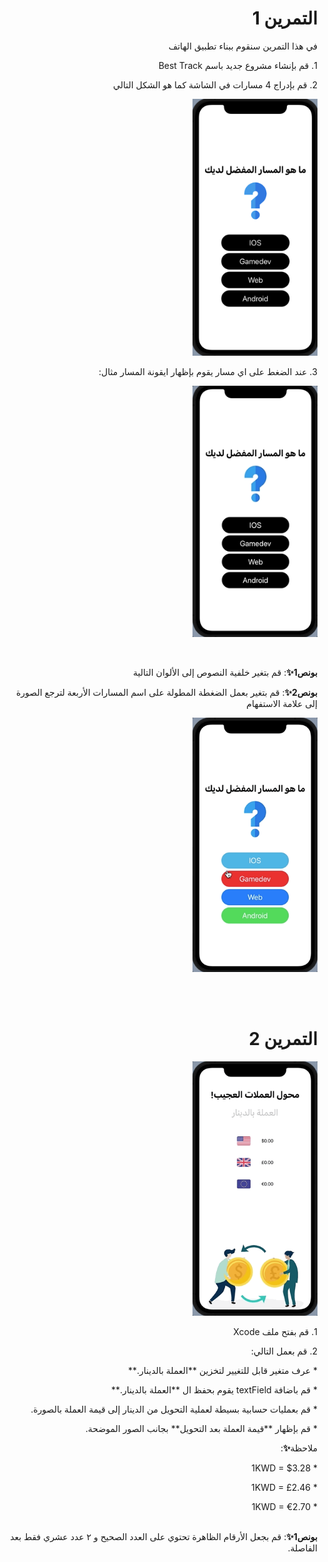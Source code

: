   <h1 align="right">التمرين 1 </h1>
  

<p dir="rtl">
في هذا التمرين سنقوم ببناء تطبيق الهاتف </p>



<p dir="rtl">
1.  قم بإنشاء مشروع جديد باسم Best Track

<p dir="rtl">
2. قم بإدراج 4 مسارات في الشاشة  كما هو الشكل التالي
<p dir="rtl">
 

<p dir="rtl">
<img src="/cw2-1.png" width="200" alt="alt_text" title="image_tooltip">
</p>



<p dir="rtl">
3. عند الضغط على اي مسار يقوم بإظهار ايقونة المسار  مثال: 

<p dir="rtl">
<img src="/cw2-2.gif" width="200" alt="alt_text" title="image_tooltip">
</p>



<br>

<p dir="rtl">
<strong>بونص1✨</strong>:  قم بتغير خلفية النصوص إلى الألوان التالية</p>


<p dir="rtl">
<strong>بونص2✨</strong>:  قم بتغير بعمل الضغطة المطولة على اسم المسارات الأربعة لترجع الصورة إلى علامة الاستفهام</p>

<p dir="rtl">
<img src="/cw2-3.gif" width="200" alt="alt_text" title="image_tooltip">
</p>

<br>
<br>

 <h1 align="right">التمرين 2 </h1>
 
<p dir="rtl">
<img src="/cw3.gif" width="200" alt="alt_text" title="image_tooltip">
</p>

<p dir="rtl">
1. قم بفتح ملف Xcode 

<p dir="rtl">
2. قم بعمل التالي:

<p dir="rtl">
* عرف متغير قابل للتغيير لتخزين **العملة بالدينار.**

<p dir="rtl">
* قم باضافة textField يقوم بحفظ ال **العملة بالدينار.**

<p dir="rtl">
* قم بعمليات حسابية بسيطة لعملية التحويل من الدينار إلى قيمة العملة بالصورة.

<p dir="rtl">
* قم بإظهار **قيمة العملة بعد التحويل** بجانب الصور الموضحة.

<p dir="rtl">
ملاحظة<strong>✨</strong>:</p>

<p dir="rtl">
* 1KWD = $3.28

<p dir="rtl">
* 1KWD = £2.46

<p dir="rtl">
* 1KWD = €2.70

<br>
<br>
<p dir="rtl">
<strong>بونص1✨</strong>: قم بجعل الأرقام الظاهرة تحتوي على العدد الصحيح و ٢ عدد عشري فقط بعد الفاصلة.</p>

